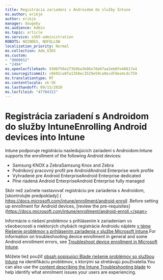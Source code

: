 ```yaml
---
title: Registrácia zariadení s Androidom do služby Intune
ms.author: erikje
author: erikje
manager: dougeby
ms.audience: Admin
ms.topic: article
ms.service: o365-administration
ROBOTS: NOINDEX, NOFOLLOW
localization_priority: Normal
ms.collection: Adm_O365
ms.custom:
- "9000652"
- "2494"
ms.openlocfilehash: 9306f56e2f3b9ba3b06e78e07aa2eb0fe40817e4
ms.sourcegitcommit: c6692ce0fa1358ec3529e59ca0ecdfdea4cdc759
ms.translationtype: MT
ms.contentlocale: sk-SK
ms.lasthandoff: 09/15/2020
ms.locfileid: "47784322"
---
```

# <a name="enrolling-android-devices-into-intune"></a><span data-ttu-id="0076b-102">Registrácia zariadení s Androidom do služby Intune</span><span class="sxs-lookup"><span data-stu-id="0076b-102">Enrolling Android devices into Intune</span></span>

<span data-ttu-id="0076b-103">Intune podporuje registráciu nasledujúcich zariadení s Androidom:</span><span class="sxs-lookup"><span data-stu-id="0076b-103">Intune supports the enrollment of the following Android devices:</span></span>
- <span data-ttu-id="0076b-104">Samsung KNOX a Zebra</span><span class="sxs-lookup"><span data-stu-id="0076b-104">Samsung Knox and Zebra</span></span>
- <span data-ttu-id="0076b-105">Podnikový pracovný profil pre Android</span><span class="sxs-lookup"><span data-stu-id="0076b-105">Android Enterprise work profile</span></span>
- <span data-ttu-id="0076b-106">Vyhradené pre Android Enterprise</span><span class="sxs-lookup"><span data-stu-id="0076b-106">Android Enterprise dedicated</span></span>
- <span data-ttu-id="0076b-107">Plne riadená Android Enterprise</span><span class="sxs-lookup"><span data-stu-id="0076b-107">Android Enterprise fully managed</span></span>

<span data-ttu-id="0076b-108">Skôr než začnete nastavovať registráciu pre zariadenia s Androidom, [skontrolujte predpoklady] ( https://docs.microsoft.com/intune/enrollment/android-enroll .</span><span class="sxs-lookup"><span data-stu-id="0076b-108">Before setting up enrollment for Android devices, [review the pre-requisites](https://docs.microsoft.com/intune/enrollment/android-enroll.</span></span>

<span data-ttu-id="0076b-109">Informácie o riešení problémov s prihlásením k zariadeniam vo všeobecnosti a niektorých chybách registrácie Androidu nájdete [v téme Riešenie problémov s prihlásením zariadenia v službe Microsoft Intune](https://docs.microsoft.com/intune/enrollment/troubleshoot-device-enrollment-in-intune).</span><span class="sxs-lookup"><span data-stu-id="0076b-109">For information on troubleshooting device enrollment in general and some Android enrollment errors,  see [Troubleshoot device enrollment in Microsoft Intune](https://docs.microsoft.com/intune/enrollment/troubleshoot-device-enrollment-in-intune).</span></span>

<span data-ttu-id="0076b-110">Môžete tiež použiť [obsah popisujúci Blade riešenie problémov so službou Intune](https://docs.microsoft.com/intune/fundamentals/help-desk-operators) na identifikáciu problémov, s ktorými sa stretávajú používatelia.</span><span class="sxs-lookup"><span data-stu-id="0076b-110">You can also use the [content describing the Intune Troubleshooting blade](https://docs.microsoft.com/intune/fundamentals/help-desk-operators) to help identify what enrolment issues your users are experiencing.</span></span>





